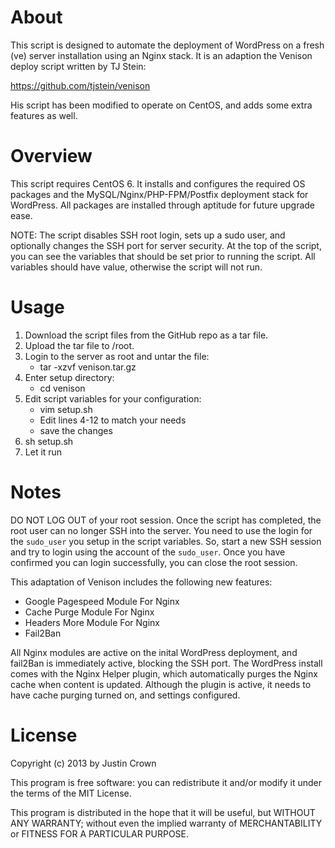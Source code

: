 About
============================
This script is designed to automate the deployment of WordPress on a fresh (ve) server installation using an Nginx stack. It is an adaption the Venison deploy script written by TJ Stein:

https://github.com/tjstein/venison

His script has been modified to operate on CentOS, and adds some extra features as well. 


Overview
============================
This script requires CentOS 6. It installs and configures the required OS packages and the MySQL/Nginx/PHP-FPM/Postfix deployment stack for WordPress. All packages are installed through aptitude for future upgrade ease.

NOTE: The script disables SSH root login, sets up a sudo user, and optionally changes the SSH port for server security. At the top of the script, you can see the variables that should be set prior to running the script. All variables should have value, otherwise the script will not run.


Usage
============================
1. Download the script files from the GitHub repo as a tar file. 
2. Upload the tar file to /root. 
3. Login to the server as root and untar the file: 
	- tar -xzvf venison.tar.gz
4. Enter setup directory:
	- cd venison
5. Edit script variables for your configuration: 
	- vim setup.sh
	- Edit lines 4-12 to match your needs
	- save the changes
5. sh setup.sh
6. Let it run


Notes
============================
DO NOT LOG OUT of your root session. Once the script has completed, the root user can no longer SSH into the server. You need to use the login for the `sudo_user` you setup in the script variables. So, start a new SSH session and try to login using the account of the `sudo_user`. Once you have confirmed you can login successfully, you can close the root session.

This adaptation of Venison includes the following new features:

- Google Pagespeed Module For Nginx
- Cache Purge Module For Nginx
- Headers More Module For Nginx
- Fail2Ban

All Nginx modules are active on the inital WordPress deployment, and fail2Ban is immediately active, blocking the SSH port. The WordPress install comes with the Nginx Helper plugin, which automatically purges the Nginx cache when content is updated. Although the plugin is active, it needs to have cache purging turned on, and settings configured. 


License
============================
Copyright (c) 2013 by Justin Crown

This program is free software: you can redistribute it and/or modify it under the terms of the MIT License.

This program is distributed in the hope that it will be useful, but WITHOUT ANY WARRANTY; without even the implied warranty of MERCHANTABILITY or FITNESS FOR A PARTICULAR PURPOSE.
